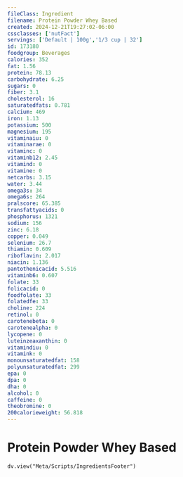 ```yaml
---
fileClass: Ingredient
filename: Protein Powder Whey Based
created: 2024-12-21T19:27:02-06:00
cssclasses: ['nutFact']
servings: ['Default | 100g','1/3 cup | 32']
id: 173180
foodgroup: Beverages
calories: 352
fat: 1.56
protein: 78.13
carbohydrate: 6.25
sugars: 0
fiber: 3.1
cholesterol: 16
saturatedfats: 0.781
calcium: 469
iron: 1.13
potassium: 500
magnesium: 195
vitaminaiu: 0
vitaminarae: 0
vitaminc: 0
vitaminb12: 2.45
vitamind: 0
vitamine: 0
netcarbs: 3.15
water: 3.44
omega3s: 34
omega6s: 264
pralscore: 65.385
transfattyacids: 0
phosphorus: 1321
sodium: 156
zinc: 6.18
copper: 0.049
selenium: 26.7
thiamin: 0.609
riboflavin: 2.017
niacin: 1.136
pantothenicacid: 5.516
vitaminb6: 0.607
folate: 33
folicacid: 0
foodfolate: 33
folatedfe: 33
choline: 224
retinol: 0
carotenebeta: 0
carotenealpha: 0
lycopene: 0
luteinzeaxanthin: 0
vitamindiu: 0
vitamink: 0
monounsaturatedfat: 158
polyunsaturatedfat: 299
epa: 0
dpa: 0
dha: 0
alcohol: 0
caffeine: 0
theobromine: 0
200calorieweight: 56.818
---
```


# Protein Powder Whey Based

```dataviewjs
dv.view("Meta/Scripts/IngredientsFooter")
```
